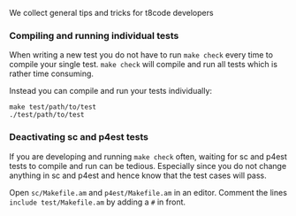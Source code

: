We collect general tips and tricks for t8code developers

### Compiling and running individual tests

When writing a new test you do not have to run `make check` every time to compile your single test.
`make check` will compile and run all tests which is rather time consuming.

Instead you can compile and run your tests individually:

```
make test/path/to/test
./test/path/to/test
```

### Deactivating sc and p4est tests

If you are developing and running `make check` often, waiting for sc and p4est tests to compile and run can be tedious.
Especially since you do not change anything in sc and p4est and hence know that the test cases will pass.

Open `sc/Makefile.am` and `p4est/Makefile.am` in an editor.
Comment the lines
`include test/Makefile.am` by adding a `#` in front.